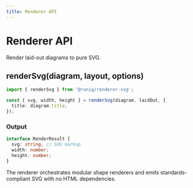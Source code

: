 ```yaml
---
title: Renderer API
---
```


# Renderer API

Render laid-out diagrams to pure SVG.

## renderSvg(diagram, layout, options)

```ts
import { renderSvg } from '@runiq/renderer-svg';

const { svg, width, height } = renderSvg(diagram, laidOut, {
  title: diagram.title,
});
```

### Output

```ts
interface RenderResult {
  svg: string; // SVG markup
  width: number;
  height: number;
}
```

The renderer orchestrates modular shape renderers and emits standards-compliant SVG with no HTML dependencies.
